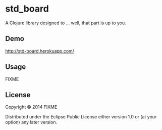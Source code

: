 std_board
=========

A Clojure library designed to ... well, that part is up to you.

## Demo

http://std-board.herokuapp.com/

## Usage

FIXME

## License

Copyright © 2014 FIXME

Distributed under the Eclipse Public License either version 1.0 or (at
your option) any later version.
